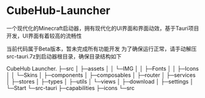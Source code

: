 # CubeHub-Launcher
一个现代化的Minecraft启动器，拥有现代化的UI界面和界面动效，基于Tauri项目开发，UI界面有着较高的流畅性

当前代码属于Beta版本，暂未完成所有功能开发
为了确保运行正常，请手动解压src-tauri.7z到启动器根目录，确保目录结构如下

CubeHub Launcher.
├─src
│  ├─assets
│  │  └─IMG
│  │      ├─Fonts
│  │      ├─Icons
│  │      └─Skins
│  ├─components
│  ├─composables
│  ├─router
│  ├─services
│  ├─stores
│  ├─types
│  ├─utils
│  └─views
│      ├─download
│      ├─settings
│      └─Start
└─src-tauri
    ├─capabilities
    ├─icons
    └─src
